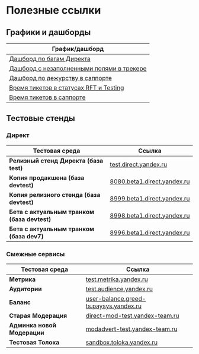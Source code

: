 # Полезные ссылки

## Графики и дашборды

| **График/дашборд**        |
| ------------------------ |
| [Дашборд по багам Директа](https://st.yandex-team.ru/dashboard/44030)|
| [Дашборд с незаполненными полями в трекере](https://st.yandex-team.ru/dashboard/34287)|
| [Дашборд по дежурству в саппорте](https://st.yandex-team.ru/dashboard/45483)|
| [Время тикетов в статусах RFT и Testing](https://datalens.yandex-team.ru/xshiyw8zix8os-dashqa?tab=kdD)|
| [Время тикетов в саппорте](https://datalens.yandex-team.ru/xshiyw8zix8os-dashqa?tab=2VN)|


## Тестовые стенды
### Директ ###

| **Тестовая среда**        | **Ссылка**  |
| ------------------------ | ------------------|
| **Релизный стенд Директа (база test)**      | [test.direct.yandex.ru](https://test.direct.yandex.ru)|
| **Копия продакшена (база devtest)**         | [8080.beta1.direct.yandex.ru](https://8080.beta1.direct.yandex.ru) |
| **Копия релизного стенда (база devtest)**   | [8999.beta1.direct.yandex.ru](https://8999.beta1.direct.yandex.ru) |
| **Бета с актуальным транком (база devtest)**| [8998.beta1.direct.yandex.ru](https://8998.beta1.direct.yandex.ru) |
| **Бета с актуальным транком (база dev7)**   | [8996.beta1.direct.yandex.ru](https://8996.beta1.direct.yandex.ru) |

### Смежные сервисы ###
| **Тестовая среда**        | **Ссылка**  |
| ------------------------ | ------------------|
| **Метрика**          | [test.metrika.yandex.ru](https://test.metrika.yandex.ru)|
| **Аудитории**        | [test.audience.yandex.ru](https://test.audience.yandex.ru)|
| **Баланс**           | [user-balance.greed-ts.paysys.yandex.ru](https://user-balance.greed-ts.paysys.yandex.ru) |
| **Старая Модерация** | [direct-mod-test.yandex-team.ru](https://direct-mod-test.yandex-team.ru) |
| **Админка новой Модерации** | [modadvert-test.yandex-team.ru](https://modadvert-test.yandex-team.ru/service/direct/search) |
| **Тестовая Толока** | [sandbox.toloka.yandex.ru](https://sandbox.toloka.yandex.ru/tasks) |
